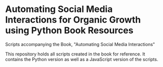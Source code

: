 # Automating Social Media Interactions for Organic Growth using Python Book Resources
Scripts accompanying the Book, "Automating Social Media Interactions"

This repository holds all scripts created in the book for reference. It contains the Python version as well as a JavaScript version of the scripts.
